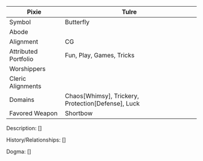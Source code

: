 | Pixie | Tulre |
| --- | --- |
| Symbol | Butterfly | 
| Abode |
| Alignment | CG | 
| Attributed Portfolio | Fun, Play, Games, Tricks | 
| Worshippers | 
| Cleric Alignments |
| Domains | Chaos[Whimsy], Trickery, Protection[Defense], Luck
| Favored Weapon | Shortbow | 

Description: 
    []

History/Relationships:
    []
    
Dogma: 
    []